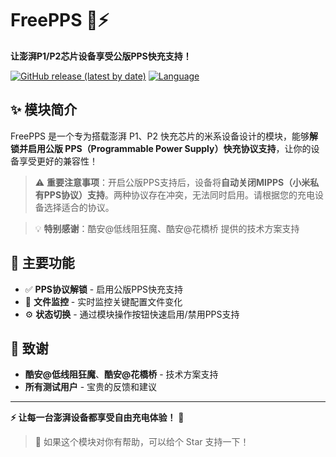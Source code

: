 # FreePPS 🔋⚡

**让澎湃P1/P2芯片设备享受公版PPS快充支持！**

[![GitHub release (latest by date)](https://img.shields.io/github/v/release/Seyud/FreePPS)](https://github.com/Seyud/FreePPS/releases/latest)
[![Language](https://img.shields.io/badge/Language-Rust-orange)](https://www.rust-lang.org/)

## ✨ 模块简介

FreePPS 是一个专为搭载澎湃 P1、P2 快充芯片的米系设备设计的模块，能够**解锁并启用公版 PPS（Programmable Power Supply）快充协议支持**，让你的设备享受更好的兼容性！

> ⚠️ **重要注意事项**：开启公版PPS支持后，设备将**自动关闭MIPPS（小米私有PPS协议）支持**。两种协议存在冲突，无法同时启用。请根据您的充电设备选择适合的协议。

> 💡 **特别感谢**：酷安@低线阻狂魔、酷安@花橋桥 提供的技术方案支持

## 🚀 主要功能

- ✅ **PPS协议解锁** - 启用公版PPS快充支持
- 🔄 **文件监控** - 实时监控关键配置文件变化
- ⚙️ **状态切换** - 通过模块操作按钮快速启用/禁用PPS支持


## 🙏 致谢

- **酷安@低线阻狂魔**、**酷安@花橋桥** - 技术方案支持
- **所有测试用户** - 宝贵的反馈和建议


---

**⚡ 让每一台澎湃设备都享受自由充电体验！** 🔋

> 💝 如果这个模块对你有帮助，可以给个 Star 支持一下！